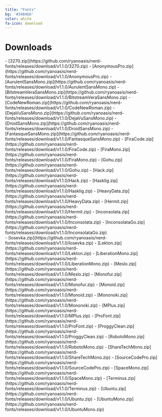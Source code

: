 ```yaml
---
title: "Fonts"
bg: '#3484bb'
color: white
fa-icon: download
---
```


# Downloads

<div class="half column" markdown="1">
- [3270.zip](https://github.com/ryanoasis/nerd-fonts/releases/download/v1.1.0/3270.zip)
- [AnonymousPro.zip](https://github.com/ryanoasis/nerd-fonts/releases/download/v1.1.0/AnonymousPro.zip)
- [AurulentSansMono.zip](https://github.com/ryanoasis/nerd-fonts/releases/download/v1.1.0/AurulentSansMono.zip)
- [BitstreamVeraSansMono.zip](https://github.com/ryanoasis/nerd-fonts/releases/download/v1.1.0/BitstreamVeraSansMono.zip)
- [CodeNewRoman.zip](https://github.com/ryanoasis/nerd-fonts/releases/download/v1.1.0/CodeNewRoman.zip)
- [DejaVuSansMono.zip](https://github.com/ryanoasis/nerd-fonts/releases/download/v1.1.0/DejaVuSansMono.zip)
- [DroidSansMono.zip](https://github.com/ryanoasis/nerd-fonts/releases/download/v1.1.0/DroidSansMono.zip)
- [FantasqueSansMono.zip](https://github.com/ryanoasis/nerd-fonts/releases/download/v1.1.0/FantasqueSansMono.zip)
- [FiraCode.zip](https://github.com/ryanoasis/nerd-fonts/releases/download/v1.1.0/FiraCode.zip)
- [FiraMono.zip](https://github.com/ryanoasis/nerd-fonts/releases/download/v1.1.0/FiraMono.zip)
- [Gohu.zip](https://github.com/ryanoasis/nerd-fonts/releases/download/v1.1.0/Gohu.zip)
- [Hack.zip](https://github.com/ryanoasis/nerd-fonts/releases/download/v1.1.0/Hack.zip)
- [Hasklig.zip](https://github.com/ryanoasis/nerd-fonts/releases/download/v1.1.0/Hasklig.zip)
- [HeavyData.zip](https://github.com/ryanoasis/nerd-fonts/releases/download/v1.1.0/HeavyData.zip)
- [Hermit.zip](https://github.com/ryanoasis/nerd-fonts/releases/download/v1.1.0/Hermit.zip)
- [Inconsolata.zip](https://github.com/ryanoasis/nerd-fonts/releases/download/v1.1.0/Inconsolata.zip)
- [InconsolataGo.zip](https://github.com/ryanoasis/nerd-fonts/releases/download/v1.1.0/InconsolataGo.zip)
</div>
<div class="half column" markdown="1">
- [Iosevka.zip](https://github.com/ryanoasis/nerd-fonts/releases/download/v1.1.0/Iosevka.zip)
- [Lekton.zip](https://github.com/ryanoasis/nerd-fonts/releases/download/v1.1.0/Lekton.zip)
- [LiberationMono.zip](https://github.com/ryanoasis/nerd-fonts/releases/download/v1.1.0/LiberationMono.zip)
- [Meslo.zip](https://github.com/ryanoasis/nerd-fonts/releases/download/v1.1.0/Meslo.zip)
- [Monofur.zip](https://github.com/ryanoasis/nerd-fonts/releases/download/v1.1.0/Monofur.zip)
- [Monoid.zip](https://github.com/ryanoasis/nerd-fonts/releases/download/v1.1.0/Monoid.zip)
- [Mononoki.zip](https://github.com/ryanoasis/nerd-fonts/releases/download/v1.1.0/Mononoki.zip)
- [MPlus.zip](https://github.com/ryanoasis/nerd-fonts/releases/download/v1.1.0/MPlus.zip)
- [ProFont.zip](https://github.com/ryanoasis/nerd-fonts/releases/download/v1.1.0/ProFont.zip)
- [ProggyClean.zip](https://github.com/ryanoasis/nerd-fonts/releases/download/v1.1.0/ProggyClean.zip)
- [RobotoMono.zip](https://github.com/ryanoasis/nerd-fonts/releases/download/v1.1.0/RobotoMono.zip)
- [ShareTechMono.zip](https://github.com/ryanoasis/nerd-fonts/releases/download/v1.1.0/ShareTechMono.zip)
- [SourceCodePro.zip](https://github.com/ryanoasis/nerd-fonts/releases/download/v1.1.0/SourceCodePro.zip)
- [SpaceMono.zip](https://github.com/ryanoasis/nerd-fonts/releases/download/v1.1.0/SpaceMono.zip)
- [Terminus.zip](https://github.com/ryanoasis/nerd-fonts/releases/download/v1.1.0/Terminus.zip)
- [Ubuntu.zip](https://github.com/ryanoasis/nerd-fonts/releases/download/v1.1.0/Ubuntu.zip)
- [UbuntuMono.zip](https://github.com/ryanoasis/nerd-fonts/releases/download/v1.1.0/UbuntuMono.zip)
</div>
